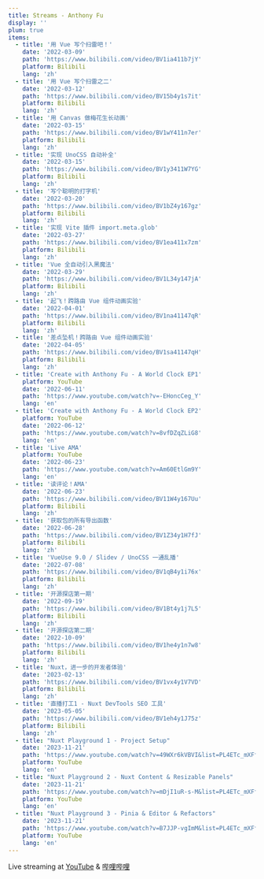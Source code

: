 ```yaml
---
title: Streams - Anthony Fu
display: ''
plum: true
items:
  - title: '用 Vue 写个扫雷吧！'
    date: '2022-03-09'
    path: 'https://www.bilibili.com/video/BV1ia411b7jY'
    platform: Bilibili
    lang: 'zh'
  - title: '用 Vue 写个扫雷之二'
    date: '2022-03-12'
    path: 'https://www.bilibili.com/video/BV15b4y1s7it'
    platform: Bilibili
    lang: 'zh'
  - title: '用 Canvas 做梅花生长动画'
    date: '2022-03-15'
    path: 'https://www.bilibili.com/video/BV1wY411n7er'
    platform: Bilibili
    lang: 'zh'
  - title: '实现 UnoCSS 自动补全'
    date: '2022-03-15'
    path: 'https://www.bilibili.com/video/BV1y3411W7YG'
    platform: Bilibili
    lang: 'zh'
  - title: '写个聪明的打字机'
    date: '2022-03-20'
    path: 'https://www.bilibili.com/video/BV1bZ4y167gz'
    platform: Bilibili
    lang: 'zh'
  - title: '实现 Vite 插件 import.meta.glob'
    date: '2022-03-27'
    path: 'https://www.bilibili.com/video/BV1ea411x7zm'
    platform: Bilibili
    lang: 'zh'
  - title: 'Vue 全自动引入黑魔法'
    date: '2022-03-29'
    path: 'https://www.bilibili.com/video/BV1L34y147jA'
    platform: Bilibili
    lang: 'zh'
  - title: '起飞！跨路由 Vue 组件动画实验'
    date: '2022-04-01'
    path: 'https://www.bilibili.com/video/BV1na41147qR'
    platform: Bilibili
    lang: 'zh'
  - title: '差点坠机！跨路由 Vue 组件动画实验'
    date: '2022-04-05'
    path: 'https://www.bilibili.com/video/BV1sa41147qH'
    platform: Bilibili
    lang: 'zh'
  - title: 'Create with Anthony Fu - A World Clock EP1'
    platform: YouTube
    date: '2022-06-11'
    path: 'https://www.youtube.com/watch?v=-EHoncCeg_Y'
    lang: 'en'
  - title: 'Create with Anthony Fu - A World Clock EP2'
    platform: YouTube
    date: '2022-06-12'
    path: 'https://www.youtube.com/watch?v=8vfDZqZLiG8'
    lang: 'en'
  - title: 'Live AMA'
    platform: YouTube
    date: '2022-06-23'
    path: 'https://www.youtube.com/watch?v=Am60EtlGm9Y'
    lang: 'en'
  - title: '读评论！AMA'
    date: '2022-06-23'
    path: 'https://www.bilibili.com/video/BV11W4y167Uu'
    platform: Bilibili
    lang: 'zh'
  - title: '获取包的所有导出函数'
    date: '2022-06-28'
    path: 'https://www.bilibili.com/video/BV1Z34y1H7fJ'
    platform: Bilibili
    lang: 'zh'
  - title: 'VueUse 9.0 / Slidev / UnoCSS 一通乱播'
    date: '2022-07-08'
    path: 'https://www.bilibili.com/video/BV1qB4y1i76x'
    platform: Bilibili
    lang: 'zh'
  - title: '开源探店第一期'
    date: '2022-09-19'
    path: 'https://www.bilibili.com/video/BV1Bt4y1j7L5'
    platform: Bilibili
    lang: 'zh'
  - title: '开源探店第二期'
    date: '2022-10-09'
    path: 'https://www.bilibili.com/video/BV1he4y1n7w8'
    platform: Bilibili
    lang: 'zh'
  - title: 'Nuxt，进一步的开发者体验'
    date: '2023-02-13'
    path: 'https://www.bilibili.com/video/BV1vx4y1V7VD'
    platform: Bilibili
    lang: 'zh'
  - title: '直播打工1 - Nuxt DevTools SEO 工具'
    date: '2023-05-05'
    path: 'https://www.bilibili.com/video/BV1eh4y1J75z'
    platform: Bilibili
    lang: 'zh'
  - title: "Nuxt Playground 1 - Project Setup"
    date: '2023-11-21'
    path: 'https://www.youtube.com/watch?v=49WXr6kVBVI&list=PL4ETc_mXFfxUGiY852jH3ctljnI2e9Rax'
    platform: YouTube
    lang: 'en'
  - title: "Nuxt Playground 2 - Nuxt Content & Resizable Panels"
    date: '2023-11-21'
    path: 'https://www.youtube.com/watch?v=mDjI1uR-s-M&list=PL4ETc_mXFfxUGiY852jH3ctljnI2e9Rax'
    platform: YouTube
    lang: 'en'
  - title: "Nuxt Playground 3 - Pinia & Editor & Refactors"
    date: '2023-11-21'
    path: 'https://www.youtube.com/watch?v=B7JJP-vgImM&list=PL4ETc_mXFfxUGiY852jH3ctljnI2e9Rax'
    platform: YouTube
    lang: 'en'
---
```


<SubNav />

<div slide-enter>

<div i-ri:vidicon-2-line mr2 />
<span op50>Live streaming at <a href="https://www.youtube.com/anthonyfu7" target="_blank">YouTube</a> & <a href="https://space.bilibili.com/668380" target="_blank">哔哩哔哩</a></span>

</div>

<StreamAnnouncement />

<ListPosts :posts="frontmatter.items.reverse()" />
